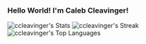 ### Hello World! I'm Caleb Cleavinger!

![ccleavinger's Stats](https://github-readme-stats.vercel.app/api?username=ccleavinger&theme=monokai&show_icons=true&hide_border=true&count_private=true)
![ccleavinger's Streak](https://github-readme-streak-stats.herokuapp.com/?user=ccleavinger&theme=monokai&hide_border=true)
![ccleavinger's Top Languages](https://github-readme-stats.vercel.app/api/top-langs/?username=ccleavinger&theme=monokai&show_icons=true&hide_border=true&layout=compact)
